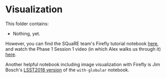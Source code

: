 # Visualization

This folder contains:

* Nothing, yet.

However, you can find the SQuaRE team's Firefly tutorial notebook [here](https://github.com/lsst-sqre/notebook-demo/blob/master/Firefly.ipynb), and watch the Phase 1 Session 1 video (in which Alex walks us through it) [here](https://www.youtube.com/watch?v=UjB0aaNd0MA).

Another helpful notebook including image visualization with Firefly is Jim Bosch's [LSST2018 version](https://github.com/lsst-dm/dm-demo-notebooks/blob/master/workshops/lsst2018/intro-with-globular.ipynb) of the `with-globular` notebook.
